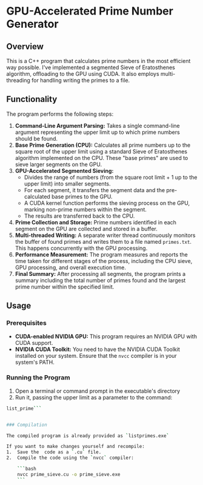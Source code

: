 # GPU-Accelerated Prime Number Generator

## Overview

This is a C++ program that calculates prime numbers in the most efficient way possible. I've implemented a segmented Sieve of Eratosthenes algorithm, offloading to the GPU using CUDA. It also employs multi-threading for handling writing the primes to a file.

## Functionality

The program performs the following steps:

1.  **Command-Line Argument Parsing:** Takes a single command-line argument representing the upper limit up to which prime numbers should be found.
2.  **Base Prime Generation (CPU):** Calculates all prime numbers up to the square root of the upper limit using a standard Sieve of Eratosthenes algorithm implemented on the CPU. These "base primes" are used to sieve larger segments on the GPU.
3.  **GPU-Accelerated Segmented Sieving:**
    * Divides the range of numbers (from the square root limit + 1 up to the upper limit) into smaller segments.
    * For each segment, it transfers the segment data and the pre-calculated base primes to the GPU.
    * A CUDA kernel function performs the sieving process on the GPU, marking non-prime numbers within the segment.
    * The results are transferred back to the CPU.
4.  **Prime Collection and Storage:** Prime numbers identified in each segment on the GPU are collected and stored in a buffer.
5.  **Multi-threaded Writing:** A separate writer thread continuously monitors the buffer of found primes and writes them to a file named `primes.txt`. This happens concurrently with the GPU processing.
6.  **Performance Measurement:** The program measures and reports the time taken for different stages of the process, including the CPU sieve, GPU processing, and overall execution time.
7.  **Final Summary:** After processing all segments, the program prints a summary including the total number of primes found and the largest prime number within the specified limit.

## Usage


### Prerequisites 

* **CUDA-enabled NVIDIA GPU:** This program requires an NVIDIA GPU with CUDA support.
* **NVIDIA CUDA Toolkit:** You need to have the NVIDIA CUDA Toolkit installed on your system. Ensure that the `nvcc` compiler is in your system's PATH.

### Running the Program

1.  Open a terminal or command prompt in the executable's directory
2. Run it, passing the upper limit as a parameter to the command:
```bash
list_prime```


### Compilation

The compiled program is already provided as `listprimes.exe`

If you want to make changes yourself and recompile:
1.  Save the  code as a `.cu` file.
2.  Compile the code using the `nvcc` compiler:

    ```bash
    nvcc prime_sieve.cu -o prime_sieve.exe
    ```



